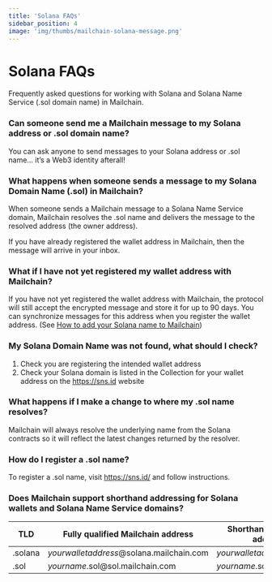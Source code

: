 ```yaml
---
title: 'Solana FAQs'
sidebar_position: 4
image: 'img/thumbs/mailchain-solana-message.png'
---
```


# Solana FAQs

Frequently asked questions for working with Solana and Solana Name Service (.sol domain name) in Mailchain.

### Can someone send me a Mailchain message to my Solana address or .sol domain name?

You can ask anyone to send messages to your Solana address or .sol name… it’s a Web3 identity afterall!

### What happens when someone sends a message to my Solana Domain Name (.sol) in Mailchain?

When someone sends a Mailchain message to a Solana Name Service domain, Mailchain resolves the .sol name and delivers the message to the resolved address (the owner address).

If you have already registered the wallet address in Mailchain, then the message will arrive in your inbox.

### What if I have not yet registered my wallet address with Mailchain?

If you have not yet registered the wallet address with Mailchain, the protocol will still accept the encrypted message and store it for up to 90 days. You can synchronize messages for this address when you register the wallet address. (See [How to add your Solana name to Mailchain](/user/guides/wallets-and-identities/solana/solana-getting-started/#how-to-add-your-solana-address-or-sol-domain-to-mailchain))

### My Solana Domain Name was not found, what should I check?

1. Check you are registering the intended wallet address
2. Check your Solana domain is listed in the Collection for your wallet address on the https://sns.id website

### What happens if I make a change to where my .sol name resolves?

Mailchain will always resolve the underlying name from the Solana contracts so it will reflect the latest changes returned by the resolver.

### How do I register a .sol name?

To register a .sol name, visit https://sns.id/ and follow instructions.

### Does Mailchain support shorthand addressing for Solana wallets and Solana Name Service domains?

| TLD     | Fully qualified Mailchain address                     | Shorthand Mailchain address             | Name service address            |
| ------- | ----------------------------------------------------- | --------------------------------------- | ------------------------------- |
| .solana | _yourwalletaddress_<span>@</span>solana.mailchain.com | _yourwalletaddress_<span>@</span>solana |                                 |
| .sol    | _yourname_.sol<span>@</span>sol.mailchain.com         | _yourname_.sol                          | _yourname_.sol<span>@</span>sol |
